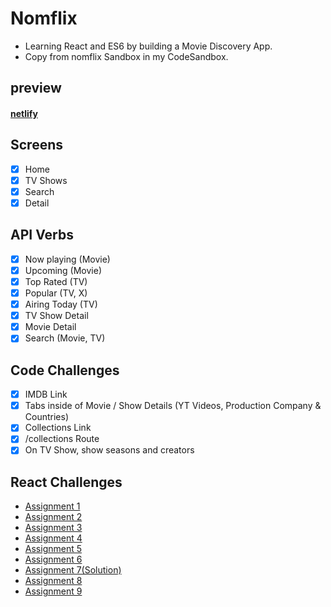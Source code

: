 # Nomflix

- Learning React and ES6 by building a Movie Discovery App.
- Copy from nomflix Sandbox in my CodeSandbox.

## preview

#### [netlify](https://loving-jackson-f2e3a7.netlify.app)

## Screens

- [x] Home
- [x] TV Shows
- [x] Search
- [x] Detail

## API Verbs

- [x] Now playing (Movie)
- [x] Upcoming (Movie)
- [x] Top Rated (TV)
- [x] Popular (TV, X)
- [x] Airing Today (TV)
- [x] TV Show Detail
- [x] Movie Detail
- [x] Search (Movie, TV)

## Code Challenges

- [x] IMDB Link
- [x] Tabs inside of Movie / Show Details (YT Videos, Production Company & Countries)
- [x] Collections Link
- [x] /collections Route
- [x] On TV Show, show seasons and creators

## React Challenges

- [Assignment 1](https://codesandbox.io/s/day-one-blueprint-forked-7pie6)
- [Assignment 2](https://codesandbox.io/s/day-two-blueprint-forked-bcluk)
- [Assignment 3](https://codesandbox.io/s/day-three-blueprint-forked-e93k1)
- [Assignment 4](https://codesandbox.io/s/day-four-boilerplate-forked-jqhuy)
- [Assignment 5](https://codesandbox.io/s/day-five-blueprint-forked-y1cm5)
- [Assignment 6](https://codesandbox.io/s/day-six-solution-forked-cznu3)
- [Assignment 7(Solution)](https://codesandbox.io/s/day-ten-solution-forked-1r39d)
- [Assignment 8](https://codesandbox.io/s/day-eight-solution-forked-bp05n)
- [Assignment 9](https://codesandbox.io/s/day-seven-blueprint-forked-pmvc7)
